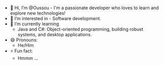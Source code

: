 - 👋 Hi, I’m @Oussou
      - I'm a passionate developer who loves to learn and explore new technologies! 
- 👀 I’m interested in
       - Software development.
- 🌱 I’m currently learning
     - Java and C#: Object-oriented programming, building robust systems, and desktop applications.  
- 😄 Pronouns:
    - He/Him 
- ⚡ Fun fact:
    - Hmmm ...

<!---
Oussou-3RV/Oussou-3RV is a ✨ special ✨ repository because its `README.md` (this file) appears on your GitHub profile.
You can click the Preview link to take a look at your changes.
--->
